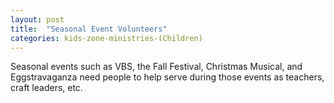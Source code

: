 ```yaml
---
layout: post
title:  "Seasonal Event Volunteers"
categories: kids-zone-ministries-(Children)
---
```


Seasonal events such as VBS, the Fall Festival, Christmas Musical, and Eggstravaganza need people to help serve during those events as teachers, craft leaders, etc. 